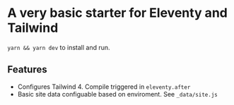 # A very basic starter for Eleventy and Tailwind
`yarn && yarn dev` to install and run.

## Features
- Configures Tailwind 4. Compile triggered in `eleventy.after`
- Basic site data configuable based on enviroment. See `_data/site.js`
